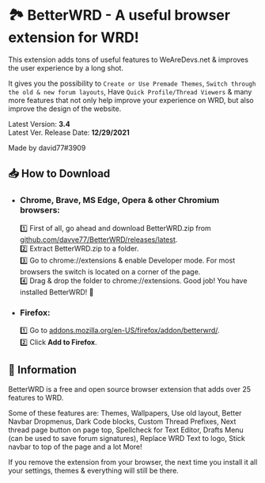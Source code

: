 🏞 BetterWRD - A useful browser extension for WRD!
===

This extension adds tons of useful features to WeAreDevs.net & improves the user experience by a long shot.

It gives you the possibility to `Create or Use Premade Themes`, `Switch through the old & new forum layouts`, Have `Quick Profile/Thread Viewers` & many more features that not only help improve your experience on WRD, but also improve the design of the website.

Latest Version: **3.4**\
Latest Ver. Release Date: **12/29/2021**

Made by david77#3909


## 📥 How to Download

- ### Chrome, Brave, MS Edge, Opera & other Chromium browsers:
  1️⃣ First of all, go ahead and download BetterWRD.zip from [github.com/davve77/BetterWRD/releases/latest](https://github.com/davve77/BetterWRD/releases/latest).\
  2️⃣ Extract BetterWRD.zip to a folder.\
  3️⃣ Go to chrome://extensions & enable Developer mode. For most browsers the switch is located on a corner of the page.\
  4️⃣ Drag & drop the folder to chrome://extensions. Good job! You have installed BetterWRD! 🎉

- ### Firefox:
  1️⃣ Go to [addons.mozilla.org/en-US/firefox/addon/betterwrd/](https://addons.mozilla.org/en-US/firefox/addon/betterwrd/).\
  2️⃣ Click **Add to Firefox**.
  
  
## 📃 Information
BetterWRD is a free and open source browser extension that adds over 25 features to WRD.

Some of these features are: Themes, Wallpapers, Use old layout, Better Navbar Dropmenus, Dark Code blocks, Custom Thread Prefixes, Next thread page button on page top, Spellcheck for Text Editor, Drafts Menu (can be used to save forum signatures), Replace WRD Text to logo, Stick navbar to top of the page and a lot More!

If you remove the extension from your browser, the next time you install it all your settings, themes & everything will still be there.
